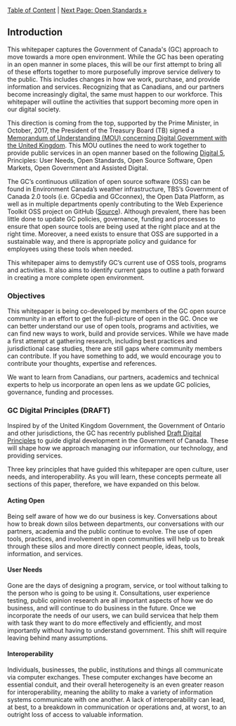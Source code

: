 [Table of Content](TOC.md) | [Next Page: Open Standards »](2_Open_Standards.md)

## Introduction

This whitepaper captures the Government of Canada's (GC) approach to move towards a more open environment. While the GC has been operating in an open manner in some places, this will be our first attempt to bring all of these efforts together to more purposefully improve service delivery to the public. This includes changes in how we work, purchase, and provide information and services. Recognizing that as Canadians, and our partners become increasingly digital, the same must happen to our workforce. This whitepaper will outline the activities that support becoming more open in our digital society.

This direction is coming from the top, supported by the Prime Minister, in October, 2017, the President of the Treasury Board (TB) signed a [Memorandum of Understanding (MOU) concerning Digital Government with the United Kingdom](https://www.canada.ca/en/treasury-board-secretariat/services/innovation/memorandum-understanding-concerning-digital-government.html). This MOU outlines the need to work together to provide public services in an open manner based on the following [Digital 5](https://en.wikipedia.org/wiki/Digital_5), Principles: User Needs, Open Standards, Open Source Software, Open Markets, Open Government and Assisted Digital.

The GC’s continuous utilization of open source software (OSS) can be found in Environment Canada’s weather infrastructure, TBS’s Government of Canada 2.0 tools (i.e. GCpedia and GCconnex), the Open Data Platform, as well as in multiple departments openly contributing to the Web Experience Toolkit OSS project on GitHub ([Source](http://www.ssc-spc.gc.ca/pages/itir-triti/itir-triti-afac-271115-pres1-eng.html)). Although prevalent, there has been little done to update GC policies, governance, funding and processes to ensure that open source tools are being used at the right place and at the right time. Moreover, a need exists to ensure that OSS are supported in a sustainable way, and there is appropriate policy and guidance for employees using these tools when needed.

This whitepaper aims to demystify GC’s current use of OSS tools, programs and activities. It also aims to identify current gaps to outline a path forward in creating a more complete open environment.

### Objectives

This whitepaper is being co-developed by members of the GC open source community in an effort to get the full-picture of open in the GC. Once we can better understand our use of open tools, programs and activities, we can find new ways to work, build and provide services. While we have made a first attempt at gathering research, including best practices and jurisdictional case studies, there are still gaps where community members can contribute. If you have something to add, we would encourage you to contribute your thoughts, expertise and references.

We want to learn from Canadians, our partners, academics and technical experts to help us incorporate an open lens as we update GC policies, governance, funding and processes.

### GC Digital Principles (DRAFT)

Inspired by of the United Kingdom Government, the Government of Ontario and other jurisdictions, the GC has recentrly published [Draft Digital Principles](http://open.canada.ca/en/blog/digital-principles) to guide digital development in the Government of Canada. These will shape how we approach managing our information, our technology, and providing services.

Three key principles that have guided this whitepaper are open culture, user needs, and interoperability. As you will learn, these concepts permeate all sections of this paper, therefore, we have expanded on this below.

#### Acting Open

Being self aware of how we do our business is key. Conversations about how to break down silos between departments, our conversations with our partners, academia and the public continue to evolve. The use of open tools, practices, and involvement in open communities will help us to break through these silos and more directly connect people, ideas, tools, information, and services.

#### User Needs

Gone are the days of designing a program, service, or tool without talking to the person who is going to be using it. Consultations, user experience testing, public opinion research are all important aspects of how we do business, and will continue to do business in the future. Once we incorporate the needs of our users, we can build servicea that help them with task they want to do more effectively and efficiently, and most importantly without having to understand government. This shift will require leaving behind many assumptions.

#### Interoperability

Individuals, businesses, the public, institutions and things all communicate via computer exchanges. These computer exchanges have become an essential conduit, and their overall heterogeneity is an even greater reason for interoperability, meaning the ability to make a variety of information systems communicate with one another.  A lack of interoperability can lead, at best, to a breakdown in communication or operations and, at worst, to an outright loss of access to valuable information.
